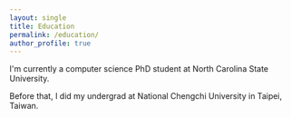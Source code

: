 ```yaml
---
layout: single
title: Education
permalink: /education/
author_profile: true
---
```


I'm currently a computer science PhD student at North Carolina State University.

Before that, I did my undergrad at National Chengchi University in Taipei, Taiwan.
